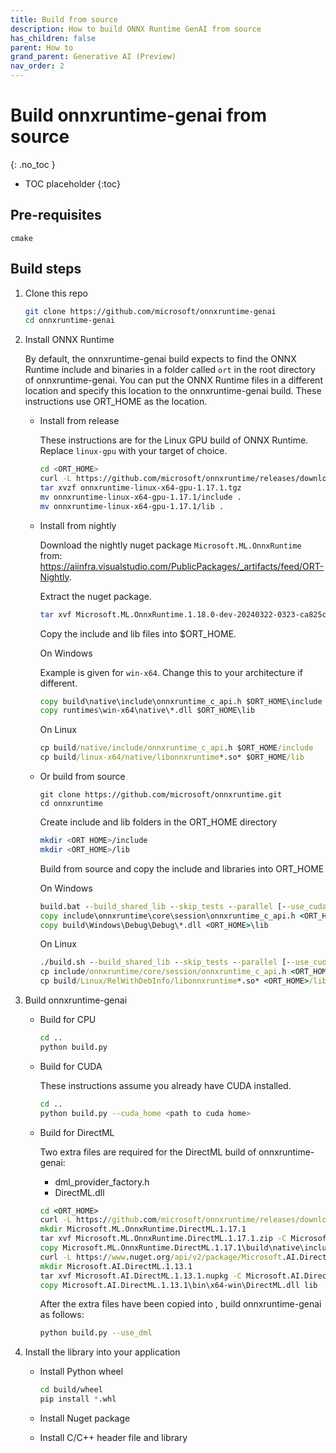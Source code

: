 ```yaml
---
title: Build from source
description: How to build ONNX Runtime GenAI from source
has_children: false
parent: How to
grand_parent: Generative AI (Preview)
nav_order: 2
---
```


# Build onnxruntime-genai from source
{: .no_toc }

* TOC placeholder
{:toc}

## Pre-requisites

`cmake`

## Build steps

1. Clone this repo

   ```bash
   git clone https://github.com/microsoft/onnxruntime-genai
   cd onnxruntime-genai
   ```

2. Install ONNX Runtime

   By default, the onnxruntime-genai build expects to find the ONNX Runtime include and binaries in a folder called `ort` in the root directory of onnxruntime-genai. You can put the ONNX Runtime files in a different location and specify this location to the onnxruntime-genai build. These instructions use ORT_HOME as the location.

   * Install from release

     These instructions are for the Linux GPU build of ONNX Runtime. Replace `linux-gpu` with your target of choice.

      ```bash
      cd <ORT_HOME>
      curl -L https://github.com/microsoft/onnxruntime/releases/download/v1.17.0/onnxruntime-linux-x64-gpu-1.17.1.tgz
      tar xvzf onnxruntime-linux-x64-gpu-1.17.1.tgz 
      mv onnxruntime-linux-x64-gpu-1.17.1/include .
      mv onnxruntime-linux-x64-gpu-1.17.1/lib .
      ```

    * Install from nightly

      Download the nightly nuget package `Microsoft.ML.OnnxRuntime` from: https://aiinfra.visualstudio.com/PublicPackages/_artifacts/feed/ORT-Nightly.
  
      Extract the nuget package.
  
      ```bash
      tar xvf Microsoft.ML.OnnxRuntime.1.18.0-dev-20240322-0323-ca825cb6e6.nupkg
      ```
  
      Copy the include and lib files into $ORT_HOME.
  
      On Windows
  
      Example is given for `win-x64`. Change this to your architecture if different.

      ```cmd
      copy build\native\include\onnxruntime_c_api.h $ORT_HOME\include
      copy runtimes\win-x64\native\*.dll $ORT_HOME\lib
      ```

      On Linux

      ```cmd
      cp build/native/include/onnxruntime_c_api.h $ORT_HOME/include
      cp build/linux-x64/native/libonnxruntime*.so* $ORT_HOME/lib
      ```      
      
    * Or build from source

      ```
      git clone https://github.com/microsoft/onnxruntime.git
      cd onnxruntime
      ```

      Create include and lib folders in the ORT_HOME directory

      ```bash
      mkdir <ORT HOME>/include
      mkdir <ORT_HOME>/lib
      ```

      Build from source and copy the include and libraries into ORT_HOME

      On Windows

      ```cmd
      build.bat --build_shared_lib --skip_tests --parallel [--use_cuda]
      copy include\onnxruntime\core\session\onnxruntime_c_api.h <ORT_HOME>\include
      copy build\Windows\Debug\Debug\*.dll <ORT_HOME>\lib
      ```

      On Linux

      ```cmd
      ./build.sh --build_shared_lib --skip_tests --parallel [--use_cuda]
      cp include/onnxruntime/core/session/onnxruntime_c_api.h <ORT_HOME>/include
      cp build/Linux/RelWithDebInfo/libonnxruntime*.so* <ORT_HOME>/lib
      ```

3. Build onnxruntime-genai

   * Build for CPU

     ```bash
     cd ..
     python build.py
     ```

   * Build for CUDA

     These instructions assume you already have CUDA installed.

     ```bash
     cd ..
     python build.py --cuda_home <path to cuda home>
     ```

   * Build for DirectML

     Two extra files are required for the DirectML build of onnxruntime-genai:
     * dml_provider_factory.h
     * DirectML.dll 
     
      ```cmd
      cd <ORT_HOME>
      curl -L https://github.com/microsoft/onnxruntime/releases/download/v1.17.1/Microsoft.ML.OnnxRuntime.DirectML.1.17.1.zip > Microsoft.ML.OnnxRuntime.DirectML.1.17.1.zip
      mkdir Microsoft.ML.OnnxRuntime.DirectML.1.17.1
      tar xvf Microsoft.ML.OnnxRuntime.DirectML.1.17.1.zip -C Microsoft.ML.OnnxRuntime.DirectML.1.17.1
      copy Microsoft.ML.OnnxRuntime.DirectML.1.17.1\build\native\include\dml_provider_factory.h include
      curl -L https://www.nuget.org/api/v2/package/Microsoft.AI.DirectML/1.13.1 > Microsoft.AI.DirectML.1.13.1.nupkg
      mkdir Microsoft.AI.DirectML.1.13.1
      tar xvf Microsoft.AI.DirectML.1.13.1.nupkg -C Microsoft.AI.DirectML.1.13.1
      copy Microsoft.AI.DirectML.1.13.1\bin\x64-win\DirectML.dll lib
      ```

     After the extra files have been copied into <ORT HOME>, build onnxruntime-genai as follows:

     ```bash
     python build.py --use_dml
     ```

   
4. Install the library into your application

   * Install Python wheel

     ```bash
     cd build/wheel
     pip install *.whl
     ```

   * Install Nuget package

   * Install C/C++ header file and library
